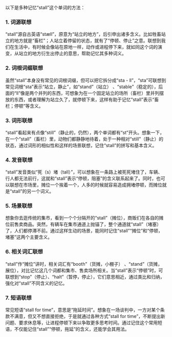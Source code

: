 以下是多种记忆“stall”这个单词的方法：

### 1. 词源联想
“stall”源自古英语“stæll”，原意为“站立的地方”，后引申出诸多含义。比如牲畜站立的地方就是“畜栏”；人站立着停留的状态，就有了“停顿、停止”之意。联想到我们在生活中，有时候会像站在原地一样，动作或进程停下来，就如同这个词的演变，从站立的地方衍生出停止的意思，帮助记忆其多种词义。

### 2. 词根词缀联想
虽然“stall”本身没有常见的词根词缀，但可以把它拆分成“sta - ll”，“sta”可联想到常见词根“sta”表示“站立，静止”，如“stand”（站立） 、“stable”（稳定的），后面的“ll”像是两个并列的东西，可想象为在一个固定站立的场所（畜栏）里并列摆放的东西，或者理解为站立久了，就停顿下来，这样有助于记忆“stall”表示“畜栏；停顿”等含义。

### 3. 词形联想
“stall”看起来有点像“still”（静止的，仍然），两个单词都有“st”开头。想象一下，在一个“stall”（畜栏）里，动物们都静静地待着，处于一种相对“still”（静止）的状态，通过词形的相似性和这样的场景联想，记住“stall”的拼写和基本含义。

### 4. 发音联想
“stall”发音类似“死（s）堵（tall）”，可以想象在一条路上被死死堵住了，车辆、行人都无法前行，这就和“stall”表示“停顿，阻塞”的含义联系起来了。同时，也可以联想在市场里，摊位一个挨着一个，人多的时候就容易造成拥堵停顿，而摊位就是“stall”的另一个词义。

### 5. 场景联想
想象你去逛传统的集市，看到一个个分隔开的“stall”（摊位），商贩们在各自的摊位前售卖商品。突然，有辆车在集市通道上抛锚了，整个通道就“stall”（堵塞）了，人们都停滞不前。通过这样生动的场景，能同时记住“stall”“摊位”和“停顿，堵塞”这两个主要含义。

### 6. 相关词汇联想
“stall”作“摊位”讲时，相关词汇有“booth”（货摊，小棚子） 、“stand”（货摊，展位），对比记忆这几个词都和集市、售卖场所相关。当“stall”表示“停顿”时，可联想到“stop”（停止）、“halt”（暂停，停止），它们意思相近，通过类比和归纳，强化对“stall”不同含义的记忆。

### 7. 短语联想
常见短语“stall for time”，意思是“拖延时间”。想象在一场谈判中，一方对某个条款不满意，但又不想直接拒绝，于是就通过各种方式“stall for time”，不断提出新问题、要求休息等，让进程停顿下来以争取更多思考时间。通过记住这个常用短语，不仅能记住“stall”“停顿，拖延”的含义，还能学会其用法。 